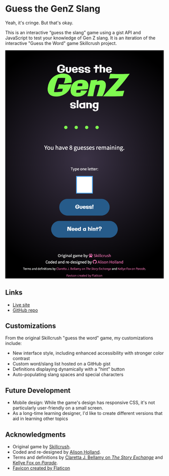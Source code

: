 # Guess the GenZ Slang

Yeah, it's cringe. But that's okay. 

This is an interactive “guess the slang” game using a gist API and JavaScript to test your knowledge of Gen Z slang. It is an iteration of the interactive "Guess the Word" game Skillcrush project.

![screenshot](/img/screenshot.png)

## Links
- <a href="https://alison-ah.github.io/guess-the-word-custom/" target="_blank">Live site</a>
- <a href="https://github.com/alison-ah/guess-the-word-custom" target="_blank">GitHub repo</a>

## Customizations
From the original Skillcrush "guess the word" game, my customizations include:
- New interface style, including enhanced accessibility with stronger color contrast
- Custom word/slang list hosted on a GitHub gist
- Definitions displaying dynamically with a "hint" button
- Auto-populating slang spaces and special characters

## Future Development
- Mobile design: While the game's design has responsive CSS, it's not particularly user-friendly on a small screen.
- As a long-time learning designer, I'd like to create different versions that aid in learning other topics

## Acknowledgments
- Original game by <a href="skillcrush.com" target="_blank">Skillcrush</a>.
- Coded and re-designed by <a href="https://github.com/alison-ah" targt="_blank">Alison Holland</a>.
- Terms and definitions by <a href="https://thestoryexchange.org/gen-alpha-slang-101-how-to-understand-kids-this-back-to-school-season/?fbclid=IwZXh0bgNhZW0BMAABHfA6Ui40eDHzbtrGKzZKRp8FtYKy8s2PqGhQ35W50scFY5X-d_ODuj6Bbw_aem_Epr2ndmlEkAUF3Yw5JG7KQ&gad_source=1&gclid=Cj0KCQjwm5e5BhCWARIsANwm06h48PKIIWbeQo7iRw1-HdrMUZ9vsovDnMuBePQxKvjpXZ1FOPvwnYcaAiJ7EALw_wcB" target="_blank">Claretta J. Bellamy on <i>The Story Exchange</i></a> and <a href="https://parade.com/living/gen-alpha-slang" target="_blank">Kellye Fox on <i>Parade</i></a>.<br>
- <a href="https://www.flaticon.com/free-icons/letter-z" title="letter z icons">Favicon created by Flaticon</a>